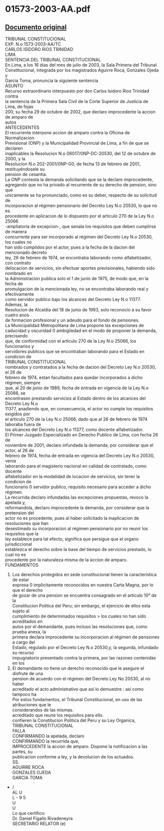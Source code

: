 
01573-2003-AA.pdf
=================
  
[Documento original](https://tc.gob.pe/jurisprudencia/2003/01573-2003-AA.pdf)  
---  
TRIBUNAL CONSTITUCIONAL  
EXP. N.o 1573-2003-AA/TC  
CARLOS ISIDORO RiOS TRINIDAD  
LIMA  
SENTENCIA DEL TRIBUNAL CONSTITUCIONAL  
En Lima, a los 16 dias del mes de julio de 2003, la Sala Primera del Tribunal  
Constitucional, integrada por los magistrados Aguirre Roca, Gonzales Ojeda y  
Garcia Toma, pronuncia la siguiente sentencia  
ASUNTO  
Recurso extraordinario interpuesto por don Carlos Isidoro Rios Trinidad contra  
la sentencia de la Primera Sala Civil de la Corte Superior de Justicia de Lima, de fojas  
200, su fecha 29 de octubre de 2002, que declaro improcedente la accion de amparo de  
autos  
ANTECEDENTES  
El recurrente interpone accion de amparo contra la Oficina de Normalizacion  
Previsional (ONP) y la Municipalidad Provincial de Lima, a fin de que se declaren  
inaplicables la Resolucion N.o 06017/0NP-DC-20530, del 12 de octubre de 2000, y la  
Resolucion N.o 202-2001/0NP-G0, de fecha 13 de febrero de 2001, restituyéndosele su  
pension de cesantia.  
La ONP contesta la demanda solicitando que se la declare improcedente,  
agregando que no ha privado al recurrente de su derecho de pension, sino que  
unicamente se ha pronunciado, como es su deber, respecto de su solicitud de  
incorporacion al régimen pensionario del Decreto Ley N.o 20530, lo que no es.  
procedente en aplicacion de lo dispuesto por el articulo 270 de la Ley N.o 25066  
-ampliatoria de excepcion-, que senala los requisitos que deben cumplirse de manera  
concurrente para ser incorporado al régimen del Decreto Ley N.o 20530, los cuales no  
han sido cumplidos por el actor, pues a la fecha de la dacion del mencionado decreto  
ley, 26 de febrero de 1974, se encontraba laborando como alfabetizador, con contrato  
delocacion de servicios, sin efectuar aportes previsionales, habiendo sido nombrado en  
la Administracion publica solo el 1 de junio de 1975, de modo que, en la fecha de  
promulgacion de la mencionada ley, no se encontraba laborando real y efectivamente  
como servidor publico bajo los alcances del Decreto Ley N.o 11377. Ademas, la  
Resolucion de Alcaldia del 18 de junio de 1993, solo reconocio a su favor cuatro anos  
de formacion profesional y un adeudo para el fondo de pensiones.  
La Municipalidad Metropolitana de Lima propone las excepciones de  
caducidad y oscuridad 0 ambigiiedad en el modo de proponer la demanda, precisando  
que, de conformidad con el articulo 270 de la Ley N.o 25066, los funcionarios y  
servidores publicos que se encontraban laborando para el Estado en condicion de  
TRIBUNAL CONSTITUCIONAL  
nombrados y contratados a la fecha de dacion del Decreto Ley N.o 20530, el 26 de  
febrero de 1974, estan facultados para quedar incorporados a dicho régimen, siempre  
que, al 20 de junio de 1989, fecha de entrada en vigencia de la Ley N.o 25066, se  
encontrasen prestando servicios al Estado dentro de los alcances del Decreto Ley N.o  
11377, anadiendo que, en consecuencia, el actor no cumple los requisitos exigidos por  
el articulo 270 de la Ley N.o 25066, dado que al 26 de febrero de 1974 laboraba fuera de  
los alcances del Decreto Ley N.o 11377, como docente alfabetizador.  
El Primer Juzgado Especializado en Derecho Publico de Lima, con fecha 26 de  
noviembre de 2001, declaro infundada la demanda, por considerar que el actor, al 26 de  
febrero de 1974, fecha de entrada en vigencia del Decreto Ley N.o 20530, venia  
laborando para el magisterio nacional en calidad de contratado, como docente  
alfabetizador en la modalidad de locacion de servicios, sin tener la condicion de  
funcionario 0 servidor publico, requisito necesario para acceder a dicho régimen.  
La recurrida declaro infundadas las excepciones propuestas, revoco la apelada y,  
reformandola, declaro improcedente la demanda, por considerar que la pretension del  
actor no es procedente, pues al haber solicitado la inaplicacion de resoluciones que han  
desestimado su incorporacion al régimen pensionario por no reunir los requisitos que la  
ley establece para tal efecto, significa que persigue que el organo jurisdiccional  
establezca el derecho sobre la base del tiempo de servicios prestado, lo cual no es  
procedente por la naturaleza misma de la accion de amparo.  
FUNDAMENTOS  
1. Los derechos protegidos en sede constitucional tienen la caracteristica de estar  
expresa 0 implicitamente reconocidos en nuestra Carta Magna, por lo que el derecho  
de gozar de una pension se encuentra consagrado en el articulo 10° de la  
Constitucion Politica del Peru; sin embargo, el ejercicio de ellos esta sujeto al  
cumplimiento de determinados requisitos > los cuales no han sido acreditados en  
autos por el demandante, pues incluso las resoluciones que, como prueba anexa, la  
primera declara improcedente su incorporacion al régimen de pensiones a cargo del  
Estado, regulado por el Decreto Ley N.o 20530,y, la segunda, infundado su recurso  
impugnatorio presentado contra la primera, por las razones contenidas en los  
2. El demandante no tiene un derecho reconocido que le asegure el disfrute de una  
pension de acuerdo con el régimen del Decreto Ley No 20530, al no haber  
acreditado el acto administrativo que asi lo demuestre : asi como tampoco ha  
Por estos fundamentos, el Tribunal Constitucional, en uso de las atribuciones que le  
considerandos de las mismas.  
acreditado que reune los requisitos para ello.  
confieren la Constitucion Politica del Peru y su Ley Organica,  
TRIBUNAL CONSTITUCIONAL  
FALLA  
CONFIRMANDO la apelada, declaro  
CONFIRMANDO la recurrida que,  
IMPROCEDENTE la accion de amparo. Dispone la notificacion a las partes, su  
publicacion conforme a ley, y la devolucion de los actuados.  
SS.  
AGUIRRE ROCA  
GONZALES OJEDA  
GARCIA TOMA  
- /  
AL U  
L - 9 5  
U  
U  
Lo que certifico:  
Dr. Daniel Figallo Rivadeneyra  
SECRETARIO RELATOR (e)